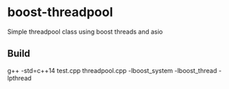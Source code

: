 # boost-threadpool
Simple threadpool class using boost threads and asio

## Build
g++ -std=c++14 test.cpp threadpool.cpp -lboost_system -lboost_thread -lpthread

